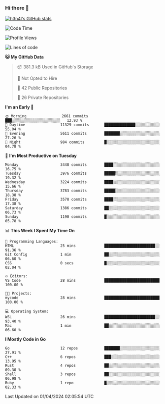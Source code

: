 ### Hi there 👋

[![h3n4l's GitHub stats](https://github-readme-stats.vercel.app/api?username=h3n4l&count_private=true&show_icons=true&theme=radical)](https://github.com/h3n4l/github-readme-stats)

<!--START_SECTION:waka-->
![Code Time](http://img.shields.io/badge/Code%20Time-1%2C850%20hrs%2047%20mins-blue)

![Profile Views](http://img.shields.io/badge/Profile%20Views-0-blue)

![Lines of code](https://img.shields.io/badge/From%20Hello%20World%20I%27ve%20Written-6.5%20million%20lines%20of%20code-blue)

**🐱 My GitHub Data** 

> 📦 381.3 kB Used in GitHub's Storage 
 > 
> 🚫 Not Opted to Hire
 > 
> 📜 42 Public Repositories 
 > 
> 🔑 26 Private Repositories 
 > 
**I'm an Early 🐤** 

```text
🌞 Morning                2661 commits        ███░░░░░░░░░░░░░░░░░░░░░░   12.93 % 
🌆 Daytime                11329 commits       ██████████████░░░░░░░░░░░   55.04 % 
🌃 Evening                5611 commits        ███████░░░░░░░░░░░░░░░░░░   27.26 % 
🌙 Night                  984 commits         █░░░░░░░░░░░░░░░░░░░░░░░░   04.78 % 
```
📅 **I'm Most Productive on Tuesday** 

```text
Monday                   3448 commits        ████░░░░░░░░░░░░░░░░░░░░░   16.75 % 
Tuesday                  3976 commits        █████░░░░░░░░░░░░░░░░░░░░   19.32 % 
Wednesday                3224 commits        ████░░░░░░░░░░░░░░░░░░░░░   15.66 % 
Thursday                 3783 commits        █████░░░░░░░░░░░░░░░░░░░░   18.38 % 
Friday                   3578 commits        ████░░░░░░░░░░░░░░░░░░░░░   17.38 % 
Saturday                 1386 commits        ██░░░░░░░░░░░░░░░░░░░░░░░   06.73 % 
Sunday                   1190 commits        █░░░░░░░░░░░░░░░░░░░░░░░░   05.78 % 
```


📊 **This Week I Spent My Time On** 

```text
💬 Programming Languages: 
HTML                     25 mins             ███████████████████████░░   91.36 % 
Git Config               1 min               ██░░░░░░░░░░░░░░░░░░░░░░░   06.60 % 
CSS                      0 secs              █░░░░░░░░░░░░░░░░░░░░░░░░   02.04 % 

🔥 Editors: 
VS Code                  28 mins             █████████████████████████   100.00 % 

🐱‍💻 Projects: 
mycode                   28 mins             █████████████████████████   100.00 % 

💻 Operating System: 
WSL                      26 mins             ███████████████████████░░   93.40 % 
Mac                      1 min               ██░░░░░░░░░░░░░░░░░░░░░░░   06.60 % 
```

**I Mostly Code in Go** 

```text
Go                       12 repos            ███████░░░░░░░░░░░░░░░░░░   27.91 % 
C++                      6 repos             ███░░░░░░░░░░░░░░░░░░░░░░   13.95 % 
Rust                     4 repos             ██░░░░░░░░░░░░░░░░░░░░░░░   09.30 % 
Shell                    3 repos             ██░░░░░░░░░░░░░░░░░░░░░░░   06.98 % 
Ruby                     1 repo              █░░░░░░░░░░░░░░░░░░░░░░░░   02.33 % 
```




 Last Updated on 01/04/2024 02:05:54 UTC
<!--END_SECTION:waka-->

